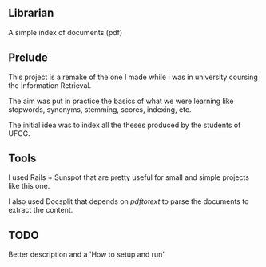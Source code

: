 ## Librarian 

A simple index of documents (pdf)

## Prelude

This project is a remake of the one I made while I was in university coursing the Information Retrieval.

The aim was put in practice the basics of what we were learning like stopwords, synonyms, stemming, scores, indexing, etc.

The initial idea was to index all the theses produced by the students of UFCG.

## Tools

I used Rails + Sunspot that are pretty useful for small and simple projects like this one.

I also used Docsplit that depends on *pdftotext* to parse the documents to extract the content.

## TODO

Better description and a 'How to setup and run'